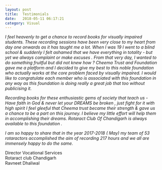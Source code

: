 ```yaml
---
layout: post
title:  Testimonials
date:   2018-05-11 06:17:21
category: Visual
---
```


*I feel heavenly to get a chance to record books for visually impaired students. These recording sessions have been very close to my heart from day one onwards as it has  taught me a lot. When I was 19 I went to a blind school & suddenly I felt ashamed that we have everything in totality - but yet we always complaint or make excuses . From that very day, I wanted to do something fruitful but did not knew how ? Cheema Trust and Foundation gave me a platform and I decided to give my best to this noble foundation who actually works at the core problem faced by visually impaired. I would like to congratulate each member who is associated with this foundation in any way as this foundation is doing really a great job that too without publicising it.*

*Recording books for these enthusiastic gems of society that teach us - Have faith in God & never let your DREAMS be broken , just fight for it with high spirit  I feel gleeful that Cheema trust became their strength & gave us a chance to be a part on this journey.
I believe my little effort will help them in accomplishing their dreams. Rotaract Club Of Chandigarh is always available to this foundation .*

*I am so happy to share that in the year 2017-2018 ( May) my team of 53 rotaractors accomplished the aim of recording 217 hours and we all are immensely happy to do the same.*

Director Vocational Services<br/>Rotaract club Chandigarh<br/>Ravneet Dhaliwal
